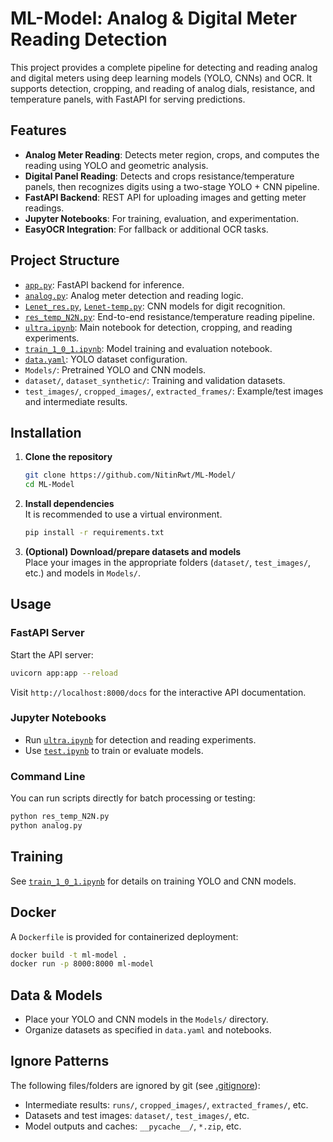 # ML-Model: Analog & Digital Meter Reading Detection

This project provides a complete pipeline for detecting and reading analog and digital meters using deep learning models (YOLO, CNNs) and OCR. It supports detection, cropping, and reading of analog dials, resistance, and temperature panels, with FastAPI for serving predictions.

## Features

- **Analog Meter Reading**: Detects meter region, crops, and computes the reading using YOLO and geometric analysis.
- **Digital Panel Reading**: Detects and crops resistance/temperature panels, then recognizes digits using a two-stage YOLO + CNN pipeline.
- **FastAPI Backend**: REST API for uploading images and getting meter readings.
- **Jupyter Notebooks**: For training, evaluation, and experimentation.
- **EasyOCR Integration**: For fallback or additional OCR tasks.

## Project Structure

- [`app.py`](app.py): FastAPI backend for inference.
- [`analog.py`](analog.py): Analog meter detection and reading logic.
- [`Lenet_res.py`](Lenet_res.py), [`Lenet-temp.py`](Lenet-temp.py): CNN models for digit recognition.
- [`res_temp_N2N.py`](res_temp_N2N.py): End-to-end resistance/temperature reading pipeline.
- [`ultra.ipynb`](ultra.ipynb): Main notebook for detection, cropping, and reading experiments.
- [`train_1_0_1.ipynb`](train_1_0_1.ipynb): Model training and evaluation notebook.
- [`data.yaml`](data.yaml): YOLO dataset configuration.
- `Models/`: Pretrained YOLO and CNN models.
- `dataset/`, `dataset_synthetic/`: Training and validation datasets.
- `test_images/`, `cropped_images/`, `extracted_frames/`: Example/test images and intermediate results.

## Installation

1. **Clone the repository**  
   ```sh
   git clone https://github.com/NitinRwt/ML-Model/
   cd ML-Model
   ```

2. **Install dependencies**  
   It is recommended to use a virtual environment.
   ```sh
   pip install -r requirements.txt
   ```

3. **(Optional) Download/prepare datasets and models**  
   Place your images in the appropriate folders (`dataset/`, `test_images/`, etc.) and models in `Models/`.

## Usage

### FastAPI Server

Start the API server:
```sh
uvicorn app:app --reload
```
Visit `http://localhost:8000/docs` for the interactive API documentation.

### Jupyter Notebooks

- Run [`ultra.ipynb`](ultra.ipynb) for detection and reading experiments.
- Use [`test.ipynb`](test.ipynb) to train or evaluate models.

### Command Line

You can run scripts directly for batch processing or testing:
```sh
python res_temp_N2N.py
python analog.py
```

## Training

See [`train_1_0_1.ipynb`](test.ipynb) for details on training YOLO and CNN models.

## Docker

A `Dockerfile` is provided for containerized deployment:
```sh
docker build -t ml-model .
docker run -p 8000:8000 ml-model
```

## Data & Models

- Place your YOLO and CNN models in the `Models/` directory.
- Organize datasets as specified in `data.yaml` and notebooks.

## Ignore Patterns

The following files/folders are ignored by git (see [.gitignore](.gitignore)):
- Intermediate results: `runs/`, `cropped_images/`, `extracted_frames/`, etc.
- Datasets and test images: `dataset/`, `test_images/`, etc.
- Model outputs and caches: `__pycache__/`, `*.zip`, etc.

